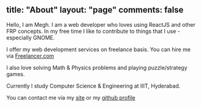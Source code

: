 title: "About"
layout: "page"
comments: false
---
Hello, I am Megh. I am a web developer who loves using ReactJS and other FRP concepts. In my free time I like to contribute to things that I use - especially GNOME.

I offer my web development services on freelance basis. You can hire me via [Freelancer.com](https://www.freelancer.com/u/meghparikh.html)

I also love solving Math & Physics problems and playing puzzle/strategy games.

Currently I study Computer Science & Engineering at IIIT, Hyderabad.

You can contact me via my [site](https://meghprkh.github.io/) or my [github profile](https://github.com/meghprkh/)
